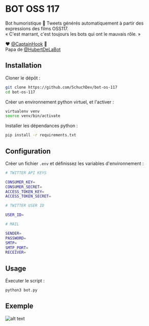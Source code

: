 # BOT OSS 117

Bot humoristique 🤖 Tweets générés automatiquement à partir des expressions des films OSS117.  
« C'est marrant, c'est toujours les bots qui ont le mauvais rôle. »

❤️ [@CaptainHook](https://twitter.com/KaptainHooc) 🙏  
Papa de [@HubertDeLaBot](https://link-url-here.org)

## Installation

Cloner le dépôt :

```bash
git clone https://github.com/SchuchDev/bot-os-117
cd bot-os-117
```

Créer un environnement python virtuel, et l'activer :

```bash
virtualenv venv
source venv/bin/activate
```

Installer les dépendances python :

```bash
pip install -r requirements.txt
```

## Configuration

Créer un fichier ```.env``` et définissez les variables d'environnement :

```bash
# TWITTER API KEYS

CONSUMER_KEY=
CONSUMER_SECRET=
ACCESS_TOKEN_KEY=
ACCESS_TOKEN_SECRET=

# TWITTER USER ID

USER_ID=

# MAIL

SENDER=
PASSWORD=
SMTP=
SMTP_PORT=
RECEIVER=
```

## Usage

Éxecuter le script :

```bash
python3 bot.py
```

## Exemple

![alt text](https://github.com/SchuchDev/bot-oss-117/blob/master/media/screenshot.png?raw=true)

